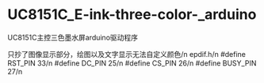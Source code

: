 # UC8151C_E-ink-three-color-_arduino
UC8151C主控三色墨水屏arduino驱动程序

只抄了图像显示部分，绘图以及文字显示无法自定义颜色/n
epdif.h/n
#define RST_PIN         33/n
#define DC_PIN          25/n
#define CS_PIN          26/n
#define BUSY_PIN        27/n
